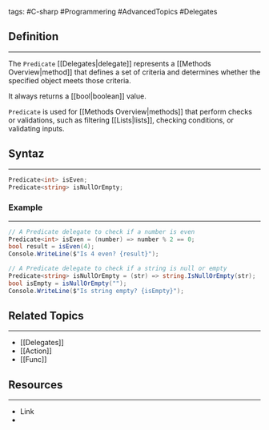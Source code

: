 tags: #C-sharp #Programmering #AdvancedTopics #Delegates 

## Definition 
---
The `Predicate` [[Delegates|delegate]] represents a [[Methods Overview|method]] that defines a set of criteria and determines whether the specified object meets those criteria. 

It always returns a [[bool|boolean]] value.

`Predicate` is used for [[Methods Overview|methods]] that perform checks or validations, such as filtering [[Lists|lists]], checking conditions, or validating inputs.
## Syntaz
---
```csharp
Predicate<int> isEven;
Predicate<string> isNullOrEmpty;
```
### Example
---
```csharp
// A Predicate delegate to check if a number is even
Predicate<int> isEven = (number) => number % 2 == 0;
bool result = isEven(4);
Console.WriteLine($"Is 4 even? {result}");

// A Predicate delegate to check if a string is null or empty
Predicate<string> isNullOrEmpty = (str) => string.IsNullOrEmpty(str);
bool isEmpty = isNullOrEmpty("");
Console.WriteLine($"Is string empty? {isEmpty}");
```

## Related Topics
---
- [[Delegates]]
- [[Action]]
- [[Func]]

## Resources
---
- Link
- 